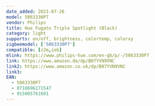 ```yaml
---
date_added: 2021-07-26
model: 5063330P7
vendor: Philips
title: Hue Fugato Triple Spotlight (Black)
category: light
supports: on/off, brightness, colortemp, colorxy
zigbeemodel: ['5063330P7']
compatible: [z2m,iob]
mlink: https://www.philips-hue.com/en-gb/p/-/5063330P7
link: https://www.amazon.de/dp/B07YVN9VNC
link2: https://www.amazon.co.uk/dp/B07YVN9VNC
link3: 
EAN: 
  - 5063330P7
  - 8718696171547
  - 915005761601
---
```

